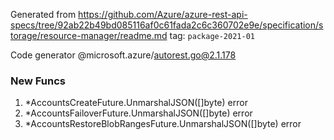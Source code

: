 Generated from https://github.com/Azure/azure-rest-api-specs/tree/92ab22b49bd085116af0c61fada2c6c360702e9e/specification/storage/resource-manager/readme.md tag: `package-2021-01`

Code generator @microsoft.azure/autorest.go@2.1.178


### New Funcs

1. *AccountsCreateFuture.UnmarshalJSON([]byte) error
1. *AccountsFailoverFuture.UnmarshalJSON([]byte) error
1. *AccountsRestoreBlobRangesFuture.UnmarshalJSON([]byte) error
